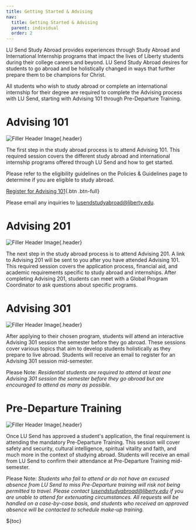```yaml
---
title: Getting Started & Advising
nav:
  title: Getting Started & Advising
  parent: individual
  order: 2
---
```

[//]: # (Jeremiah, don't forget to add the links to the new P&G page when it has been made!)



LU Send Study Abroad provides experiences through Study Abroad and International Internship programs that impact the lives of Liberty students during their college careers and beyond. LU Send Study Abroad desires for students to go abroad and be holistically changed in ways that further prepare them to be champions for Christ.

All students who wish to study abroad or complete an international internship for their degree are required to complete the Advising process with LU Send, starting with Advising 101 through Pre-Departure Training. 

# Advising 101

![Filler Header Image](https://liberty-sa.terradotta.com/_customtags/ct_Image.cfm?Image_ID=35701){.header}

The first step in the study abroad process is to attend Advising 101. This required session covers the different study abroad and international internship programs offered through LU Send and how to get started.

Please refer to the eligibility guidelines on the Policies & Guidelines page to determine if you are eligible to study abroad. 


[Register for Advising 101](https://liberty.co1.qualtrics.com/jfe/form/SV_25bE4diNMboVt6l){.btn .btn-full}

Please email any inquiries to [lusendstudyabroad@liberty.edu](mailto:lusendstudyabroad@liberty.edu).


# Advising 201

![Filler Header Image](https://liberty-sa.terradotta.com/_customtags/ct_Image.cfm?Image_ID=35703){.header}

The next step in the study abroad process is to attend Advising 201. A link to Advising 201 will be sent to you after you have attended Advising 101. This required session covers the application process, financial aid, and academic requirements specific to study abroad and internships. After completing Advising 201, students can meet with a Global Program Coordinator to ask questions about specific programs.


# Advising 301

![Filler Header Image](https://liberty-sa.terradotta.com/_customtags/ct_Image.cfm?Image_ID=35713){.header}

After applying to their chosen program, students will attend an interactive Advising 301 session the semester before they go abroad. These sessions cover various topics that aim to develop students holistically as they prepare to live abroad. Students will receive an email to register for an Advising 301 session mid-semester.

Please Note: _Residential students are required to attend at least one Advising 301 session the semester before they go abroad but are encouraged to attend as many as possible._


# Pre-Departure Training

![Filler Header Image](https://liberty-sa.terradotta.com/_customtags/ct_Image.cfm?Image_ID=35711){.header}

Once LU Send has approved a student's application, the final requirement is attending the mandatory Pre-Departure Training. This session will cover safety and security, cultural intelligence, spiritual vitality and faith, and much more in the context of studying abroad. Students will receive an email from LU Send to confirm their attendance at Pre-Departure Training mid-semester.

Please Note: _Students who fail to attend or do not have an excused absence from LU Send to miss Pre-Departure training will risk not being permitted to travel. Please contact lusendstudyabroad@liberty.edu if you are unable to attend for extenuating circumstances. All requests will be handled on a case-by-case basis, and students who received an approved absence will be contacted to schedule make-up training._

${toc}
